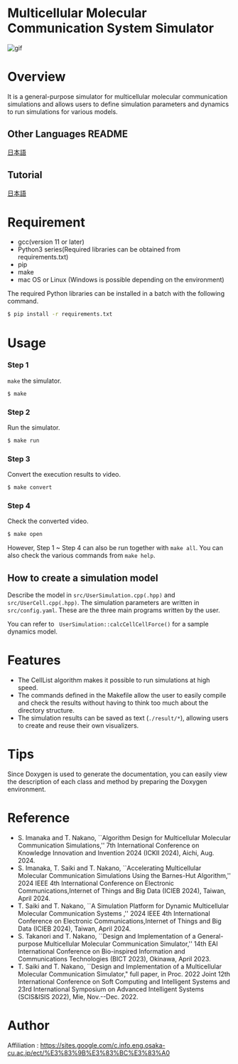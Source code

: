 # Multicellular Molecular Communication System Simulator
![gif](https://github.com/saikiRA1011/CellNetworkShapeSimulation/blob/main/readme_img/sim.gif)

# Overview
It is a general-purpose simulator for multicellular molecular communication simulations and allows users to define simulation parameters and dynamics to run simulations for various models.

## Other Languages README
[日本語](https://github.com/saikiRA1011/CellNetworkShapeSimulation/blob/main/README_jp.md)

## Tutorial  
[日本語](https://github.com/saikiRA1011/CellNetworkShapeSimulation/blob/main/tutorial/out/tutorial.pdf)

# Requirement
- gcc(version 11 or later)
- Python3 series(Required libraries can be obtained from requirements.txt)
- pip
- make
- mac OS or Linux (Windows is possible depending on the environment)

The required Python libraries can be installed in a batch with the following command.  
```sh
$ pip install -r requirements.txt
```

# Usage
### Step 1
`make` the simulator.  
```sh
$ make
```

### Step 2
Run the simulator.  
```sh
$ make run
```

### Step 3
Convert the execution results to video.  
```sh
$ make convert
```

### Step 4
Check the converted video.  
```sh
$ make open
```
  
  
However, Step 1 ~ Step 4 can also be run together with `make all`.
You can also check the various commands from `make help`.

## How to create a simulation model
Describe the model in `src/UserSimulation.cpp(.hpp)` and `src/UserCell.cpp(.hpp)`.  <!-- 現在作成可能なモデルは細胞間に働く力学モデル(`calcCellCellForce()`)、細胞分裂の条件チェック(``)のみです。 -->
The simulation parameters are written in `src/config.yaml`. These are the three main programs written by the user.  
<!-- `UserSimulation`の親クラスは`Simulation`であり、ユーザが使用できる変数(つまり、publicかprotectedの変数)は`cells`(シミュレーション中のすべての`Cell`を保存したリスト)と`cellList`(`CellList`クラスのインスタンス)です。   -->
<!-- あるCell cの付近のすべてのCell(のポインタ)を取得したい場合は、`cellList.aroundCellList(c)`によって取得可能です。ただし、すべてのCellを力学モデルの計算対象にしたい場合は、cellsの方を利用したほうが良いです。   -->
You can refer to ` UserSimulation::calcCellCellForce()` for a sample dynamics model.

# Features
- The CellList algorithm makes it possible to run simulations at high speed.  
- The commands defined in the Makefile allow the user to easily compile and check the results without having to think too much about the directory structure.  
- The simulation results can be saved as text (`./result/*`), allowing users to create and reuse their own visualizers.

# Tips
Since Doxygen is used to generate the documentation, you can easily view the description of each class and method by preparing the Doxygen environment.

# Reference
- S. Imanaka and T. Nakano, ``Algorithm Design for Multicellular Molecular Communication Simulations,'' 7th International Conference on Knowledge Innovation and Invention 2024 (ICKII 2024), Aichi, Aug. 2024.
- S. Imanaka, T. Saiki and T. Nakano, ``Accelerating Multicellular Molecular Communication Simulations Using the Barnes-Hut Algorithm,'' 2024 IEEE 4th International Conference on Electronic Communications,Internet of Things and Big Data (ICIEB 2024),  Taiwan, April 2024.
- T. Saiki and T. Nakano, ``A Simulation Platform for Dynamic Multicellular Molecular Communication Systems ,'' 2024 IEEE 4th International Conference on Electronic Communications,Internet of Things and Big Data (ICIEB 2024),  Taiwan, April 2024.
- S. Takanori and T. Nakano, ``Design and Implementation of a General-purpose Multicellular Molecular Communication Simulator,'' 14th EAI International Conference on Bio-inspired Information and Communications Technologies (BICT 2023), Okinawa, April 2023.
- T. Saiki and T. Nakano, ``Design and Implementation of a Multicellular Molecular Communication Simulator," full paper, in Proc. 2022 Joint 12th International Conference on Soft Computing and Intelligent Systems and 23rd International Symposium on Advanced Intelligent Systems (SCIS&ISIS 2022), Mie, Nov.--Dec. 2022.

# Author
Affiliation : https://sites.google.com/c.info.eng.osaka-cu.ac.jp/ect/%E3%83%9B%E3%83%BC%E3%83%A0

